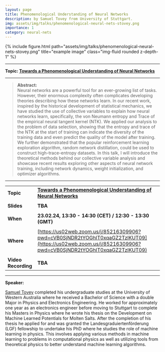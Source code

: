 ```yaml
---
layout: page
title: Phenomenological Understanding of Neural Networks
description: by Samuel Tovey from University of Stuttgart.
img: assets/img/talks/phenomenological-neural-nets-stovey.png
importance: 1
category: neural-nets
---
```




<div class="row">
    <div class="col-sm mt-3 mt-md-0">
        {% include figure.html path="assets/img/talks/phenomenological-neural-nets-stovey.png" title="example image" class="img-fluid rounded z-depth-1" %}
    </div>
</div>
<hr>

**Topic:   [Towards a Phenomenological Understanding of Neural Networks](https://arxiv.org/abs/2305.00995)**




<hr>

> **Abstract:**  
> Neural networks are a powerful tool for an ever-growing list of tasks. However, their enormous complexity often complicates developing theories describing how these networks learn. In our recent work, inspired by the historical development of statistical mechanics, we have studied the use of collective variables to explain how neural networks learn, specifically, the von Neumann entropy and Trace of the empirical neural tangent kernel (NTK). We applied our analysis to the problem of data selection, showing that the entropy and trace of the NTK at the start of training can indicate the diversity of the training data and even predict the quality of the model after training. We further demonstrated that the popular reinforcement learning exploration algorithm, random network distillation, could be used to construct high-trace-entropy datasets. In this talk, I will introduce the theoretical methods behind our collective variable analysis and showcase recent results exploring other aspects of neural network training, including network dynamics, weight initialization, and optimizer algorithms.

<hr>

|                     |                                                              |
| ------------------- | ------------------------------------------------------------ |
| **Topic**           | **[Towards a Phenomenological Understanding of Neural Networks](https://arxiv.org/abs/2305.00995)** |
|                     |                                                              |
| **Slides**          | **TBA**                                                      |
|                     |                                                              |
| **When**            | **23.02.24, 13:30 - 14:30 (CET) / 12:30 - 13:30 (GMT)**      |
|                     |                                                              |
| **Where**           | [https://us02web.zoom.us/j/85216309906?pwd=cVB0SjNDR2tYOGhIT0xqaGZ2TzlKUT09](https://us02web.zoom.us/j/85216309906?pwd=cVB0SjNDR2tYOGhIT0xqaGZ2TzlKUT09) |
|                     |                                                              |
| **Video Recording** | **TBA**                                                      |

<hr>

**Speaker:**

[Samuel Tovey](https://scholar.google.de/citations?user=luNfGaYAAAAJ&hl=en) completed his undergraduate studies at the University of Western Australia where he received a Bachelor of Science with a double Major in Physics and Electronics Engineering. He worked for approximately one year as an electronics engineer before moving to Stuttgart to complete his Masters in Physics where he wrote his thesis on the Development on Machine Learned Potentials for Molten Salts. After the completion of his thesis he applied for and was granted the Landesgraduiertenförderung (LGF) fellowship to undertake his PhD where he studies the role of machine learning in physics. This involves applying various methods in machine learning to problems in computational physics as well as utilizing tools from theoretical physics to better understand machine learning algorithms.
